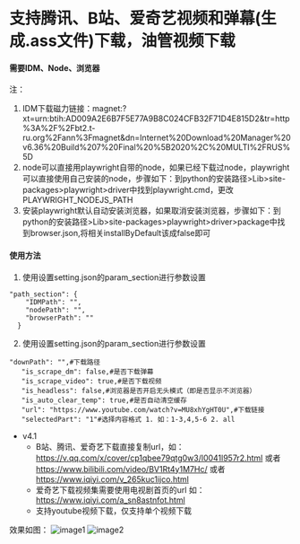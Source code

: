 # 支持腾讯、B站、爱奇艺视频和弹幕(生成.ass文件)下载，油管视频下载

#### 需要IDM、Node、浏览器

注：

1. IDM下载磁力链接：magnet:?xt=urn:btih:AD009A2E6B7F5E77A9B8C024CFB32F71D4E815D2&tr=http%3A%2F%2Fbt2.t-ru.org%2Fann%3Fmagnet&dn=Internet%20Download%20Manager%20v6.36%20Build%207%20Final%20%5B2020%2C%20MULTI%2FRUS%5D
2. node可以直接用playwright自带的node，如果已经下载过node，playwright可以直接使用自己安装的node，步骤如下：到python的安装路径>Lib>site-packages>playwright>driver中找到playwright.cmd，更改PLAYWRIGHT_NODEJS_PATH
3. 安装playwright默认自动安装浏览器，如果取消安装浏览器，步骤如下：到python的安装路径>Lib>site-packages>playwright>driver>package中找到browser.json,将相关installByDefault该成false即可
#### 使用方法

1. 使用设置setting.json的param_section进行参数设置

```
"path_section": {
    "IDMPath": "",
    "nodePath": "",
    "browserPath": "" 
  }
```

2. 使用设置setting.json的param_section进行参数设置

```
"downPath": "",#下载路径
   "is_scrape_dm": false,#是否下载弹幕
   "is_scrape_video": true,#是否下载视频
   "is_headless": false,#浏览器是否开启无头模式（即是否显示不浏览器）
   "is_auto_clear_temp": true,#是否自动清空缓存
   "url": "https://www.youtube.com/watch?v=MU8xhYgHT0U",#下载链接
   "selectedPart": "1"#选择内容格式 1. 如：1-3,4,5-6 2. all
```

+ v4.1
  + B站、腾讯、爱奇艺下载直接复制url，如：https://v.qq.com/x/cover/cp1qbee79qtg0w3/l0041l957r2.html 或者 https://www.bilibili.com/video/BV1Rt4y1M7Hc/ 或者 https://www.iqiyi.com/v_265kuc1ijco.html
  + 爱奇艺下载视频集需要使用电视剧首页的url  如：https://www.iqiyi.com/a_sn8astnfot.html
  + 支持youtube视频下载，仅支持单个视频下载
  
效果如图：
![image1](https://user-images.githubusercontent.com/61906563/197347282-635cbf0e-42bc-49f2-9e2a-46ab4dc6766d.png)
![image2](https://user-images.githubusercontent.com/61906563/197347563-93ac5a27-68ee-42a7-a672-b429112aa12e.png)


